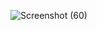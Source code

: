 ![Screenshot (60)](https://github.com/user-attachments/assets/1f5f51c3-d4af-46a7-ae31-8776d719d342)
